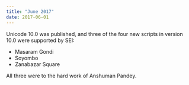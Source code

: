 ```yaml
---
title: "June 2017"
date: 2017-06-01
---
```


Unicode 10.0 was published, and three of the four new scripts in version 10.0 were supported by SEI:

* Masaram Gondi
* Soyombo
* Zanabazar Square

 All three were to the hard work of Anshuman Pandey.